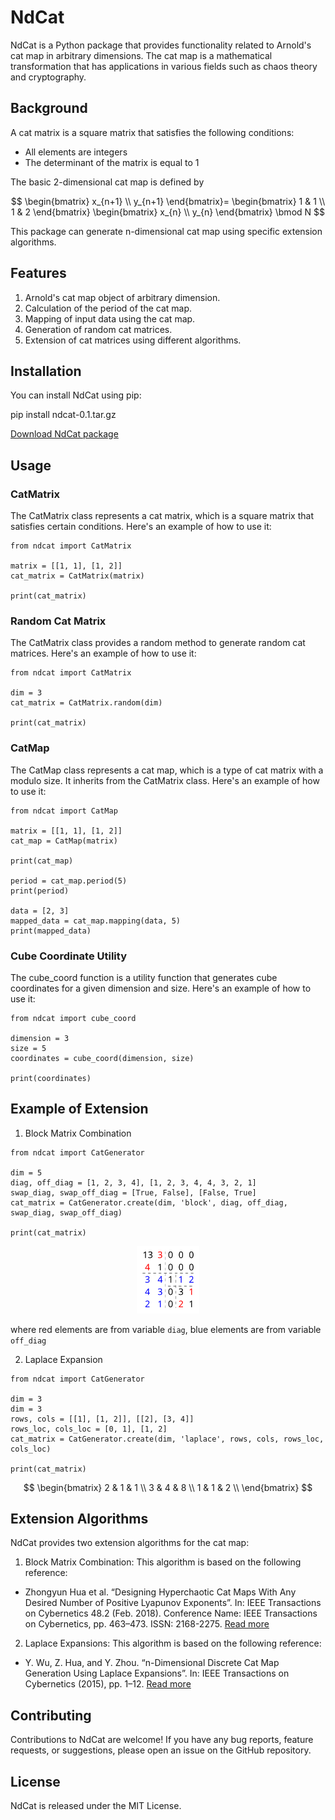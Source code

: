 # NdCat

NdCat is a Python package that provides functionality related to Arnold's cat map in arbitrary dimensions. The cat map is a mathematical transformation that has applications in various fields such as chaos theory and cryptography.

## Background

A cat matrix is a square matrix that satisfies the following conditions:
- All elements are integers
- The determinant of the matrix is equal to 1
  
The basic 2-dimensional cat map is defined by

$$
\begin{bmatrix}
x_{n+1} \\
y_{n+1}
\end{bmatrix}=
\begin{bmatrix}
1 & 1 \\
1 & 2
\end{bmatrix}
\begin{bmatrix}
x_{n} \\
y_{n}
\end{bmatrix}
\bmod N
$$

This package can generate n-dimensional cat map using specific extension algorithms. 

## Features

1. Arnold's cat map object of arbitrary dimension.
2. Calculation of the period of the cat map.
3. Mapping of input data using the cat map.
4. Generation of random cat matrices.
5. Extension of cat matrices using different algorithms.

## Installation

You can install NdCat using pip:

pip install ndcat-0.1.tar.gz

[Download NdCat package](https://github.com/ql-aster/NdCat/files/11835607/ndcat-0.1.tar.gz)

## Usage

### CatMatrix

The CatMatrix class represents a cat matrix, which is a square matrix that satisfies certain conditions. Here's an example of how to use it:

```
from ndcat import CatMatrix

matrix = [[1, 1], [1, 2]]
cat_matrix = CatMatrix(matrix)

print(cat_matrix)
```

### Random Cat Matrix

The CatMatrix class provides a random method to generate random cat matrices. Here's an example of how to use it:

```
from ndcat import CatMatrix

dim = 3
cat_matrix = CatMatrix.random(dim)

print(cat_matrix)
```

### CatMap

The CatMap class represents a cat map, which is a type of cat matrix with a modulo size. It inherits from the CatMatrix class. Here's an example of how to use it:

```
from ndcat import CatMap

matrix = [[1, 1], [1, 2]]
cat_map = CatMap(matrix)

print(cat_map)

period = cat_map.period(5)
print(period)

data = [2, 3]
mapped_data = cat_map.mapping(data, 5)
print(mapped_data)
```

### Cube Coordinate Utility

The cube_coord function is a utility function that generates cube coordinates for a given dimension and size. Here's an example of how to use it:

```
from ndcat import cube_coord

dimension = 3
size = 5
coordinates = cube_coord(dimension, size)

print(coordinates)
```

## Example of Extension

1. Block Matrix Combination
```
from ndcat import CatGenerator

dim = 5
diag, off_diag = [1, 2, 3, 4], [1, 2, 3, 4, 4, 3, 2, 1]
swap_diag, swap_off_diag = [True, False], [False, True]
cat_matrix = CatGenerator.create(dim, 'block', diag, off_diag, swap_diag, swap_off_diag)

print(cat_matrix)
```
<div style="text-align: center;">
    <img src="block.svg" alt="SVG Image" width="20%">
</div>

where red elements are from variable `diag`, blue elements are from variable `off_diag` 

2. Laplace Expansion
```
from ndcat import CatGenerator

dim = 3
dim = 3
rows, cols = [[1], [1, 2]], [[2], [3, 4]]
rows_loc, cols_loc = [0, 1], [1, 2]
cat_matrix = CatGenerator.create(dim, 'laplace', rows, cols, rows_loc, cols_loc)

print(cat_matrix)
```
$$
\begin{bmatrix}
2 & 1 & 1 \\
3 & 4 & 8 \\
1 & 1 & 2 \\
\end{bmatrix}
$$

## Extension Algorithms

NdCat provides two extension algorithms for the cat map:

1. Block Matrix Combination: This algorithm is based on the following reference:

* Zhongyun Hua et al. “Designing Hyperchaotic Cat Maps With Any Desired Number of Positive Lyapunov Exponents”. In: IEEE Transactions on Cybernetics 48.2 (Feb. 2018). Conference Name: IEEE Transactions on Cybernetics, pp. 463–473. ISSN: 2168-2275. [Read more](https://ieeexplore.ieee.org/document/7805290)

2. Laplace Expansions: This algorithm is based on the following reference:

* Y. Wu, Z. Hua, and Y. Zhou. “n-Dimensional Discrete Cat Map Generation Using Laplace Expansions”. In: IEEE Transactions on Cybernetics (2015), pp. 1–12. [Read more](https://ieeexplore.ieee.org/document/7302020)

## Contributing

Contributions to NdCat are welcome! If you have any bug reports, feature requests, or suggestions, please open an issue on the GitHub repository.

## License

NdCat is released under the MIT License.
